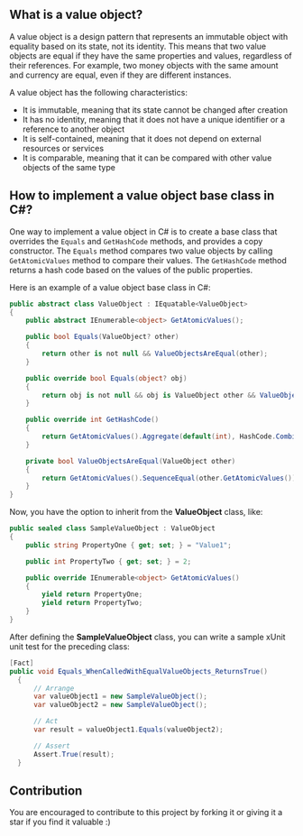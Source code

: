 ## What is a value object?

A value object is a design pattern that represents an immutable object with equality based on its state, not its identity. This means that two value objects are equal if they have the same properties and values, regardless of their references. For example, two money objects with the same amount and currency are equal, even if they are different instances.

A value object has the following characteristics:

- It is immutable, meaning that its state cannot be changed after creation
- It has no identity, meaning that it does not have a unique identifier or a reference to another object
- It is self-contained, meaning that it does not depend on external resources or services
- It is comparable, meaning that it can be compared with other value objects of the same type

## How to implement a value object base class in C#?

One way to implement a value object in C# is to create a base class that overrides the `Equals` and `GetHashCode` methods, and provides a copy constructor. The `Equals` method compares two value objects by calling `GetAtomicValues` method to compare their values. The `GetHashCode` method returns a hash code based on the values of the public properties. 

Here is an example of a value object base class in C#:

```csharp
public abstract class ValueObject : IEquatable<ValueObject>
{    
    public abstract IEnumerable<object> GetAtomicValues();

    public bool Equals(ValueObject? other)
    {
        return other is not null && ValueObjectsAreEqual(other);
    }

    public override bool Equals(object? obj)
    {
        return obj is not null && obj is ValueObject other && ValueObjectsAreEqual(other);
    }    

    public override int GetHashCode()
    {
        return GetAtomicValues().Aggregate(default(int), HashCode.Combine);
    }

    private bool ValueObjectsAreEqual(ValueObject other)
    {
        return GetAtomicValues().SequenceEqual(other.GetAtomicValues());
    }
}
```
Now, you have the option to inherit from the **ValueObject** class, like:

```csharp
public sealed class SampleValueObject : ValueObject
{
    public string PropertyOne { get; set; } = "Value1";

    public int PropertyTwo { get; set; } = 2;

    public override IEnumerable<object> GetAtomicValues()
    {
        yield return PropertyOne;
        yield return PropertyTwo;
    }
}
```

After defining the **SampleValueObject** class, you can write a sample xUnit unit test for the preceding class:

```csharp
[Fact]
public void Equals_WhenCalledWithEqualValueObjects_ReturnsTrue()
  {
      // Arrange
      var valueObject1 = new SampleValueObject();
      var valueObject2 = new SampleValueObject();

      // Act
      var result = valueObject1.Equals(valueObject2);

      // Assert
      Assert.True(result);
  }
```

## Contribution

You are encouraged to contribute to this project by forking it or giving it a star if you find it valuable :)
